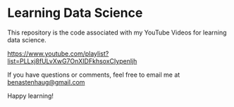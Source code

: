 # Learning Data Science

This repository is the code associated with my YouTube Videos for learning data science.

https://www.youtube.com/playlist?list=PLLxj8fULvXwG7OnXIDFkhsoxCIypenljh

If you have questions or comments, feel free to email me at benastenhaug@gmail.com

Happy learning! 
